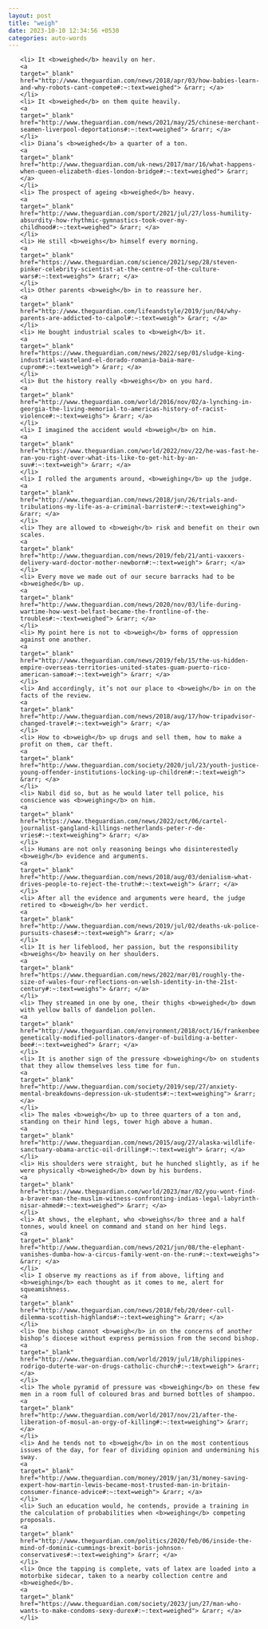 ```yaml
---
layout: post
title: "weigh"
date: 2023-10-10 12:34:56 +0530
categories: auto-words
---
```

<ol>

    <li> It <b>weighed</b> heavily on her.
    <a 
    target="_blank" 
    href="http://www.theguardian.com/news/2018/apr/03/how-babies-learn-and-why-robots-cant-compete#:~:text=weighed"> &rarr; </a>
    </li>
    <li> It <b>weighed</b> on them quite heavily.
    <a 
    target="_blank" 
    href="http://www.theguardian.com/news/2021/may/25/chinese-merchant-seamen-liverpool-deportations#:~:text=weighed"> &rarr; </a>
    </li>
    <li> Diana’s <b>weighed</b> a quarter of a ton.
    <a 
    target="_blank" 
    href="http://www.theguardian.com/uk-news/2017/mar/16/what-happens-when-queen-elizabeth-dies-london-bridge#:~:text=weighed"> &rarr; </a>
    </li>
    <li> The prospect of ageing <b>weighed</b> heavy.
    <a 
    target="_blank" 
    href="http://www.theguardian.com/sport/2021/jul/27/loss-humility-absurdity-how-rhythmic-gymnastics-took-over-my-childhood#:~:text=weighed"> &rarr; </a>
    </li>
    <li> He still <b>weighs</b> himself every morning.
    <a 
    target="_blank" 
    href="https://www.theguardian.com/science/2021/sep/28/steven-pinker-celebrity-scientist-at-the-centre-of-the-culture-wars#:~:text=weighs"> &rarr; </a>
    </li>
    <li> Other parents <b>weigh</b> in to reassure her.
    <a 
    target="_blank" 
    href="http://www.theguardian.com/lifeandstyle/2019/jun/04/why-parents-are-addicted-to-calpol#:~:text=weigh"> &rarr; </a>
    </li>
    <li> He bought industrial scales to <b>weigh</b> it.
    <a 
    target="_blank" 
    href="https://www.theguardian.com/news/2022/sep/01/sludge-king-industrial-wasteland-el-dorado-romania-baia-mare-cuprom#:~:text=weigh"> &rarr; </a>
    </li>
    <li> But the history really <b>weighs</b> on you hard.
    <a 
    target="_blank" 
    href="http://www.theguardian.com/world/2016/nov/02/a-lynching-in-georgia-the-living-memorial-to-americas-history-of-racist-violence#:~:text=weighs"> &rarr; </a>
    </li>
    <li> I imagined the accident would <b>weigh</b> on him.
    <a 
    target="_blank" 
    href="https://www.theguardian.com/world/2022/nov/22/he-was-fast-he-ran-you-right-over-what-its-like-to-get-hit-by-an-suv#:~:text=weigh"> &rarr; </a>
    </li>
    <li> I rolled the arguments around, <b>weighing</b> up the judge.
    <a 
    target="_blank" 
    href="http://www.theguardian.com/news/2018/jun/26/trials-and-tribulations-my-life-as-a-criminal-barrister#:~:text=weighing"> &rarr; </a>
    </li>
    <li> They are allowed to <b>weigh</b> risk and benefit on their own scales.
    <a 
    target="_blank" 
    href="http://www.theguardian.com/news/2019/feb/21/anti-vaxxers-delivery-ward-doctor-mother-newborn#:~:text=weigh"> &rarr; </a>
    </li>
    <li> Every move we made out of our secure barracks had to be <b>weighed</b> up.
    <a 
    target="_blank" 
    href="http://www.theguardian.com/news/2020/nov/03/life-during-wartime-how-west-belfast-became-the-frontline-of-the-troubles#:~:text=weighed"> &rarr; </a>
    </li>
    <li> My point here is not to <b>weigh</b> forms of oppression against one another.
    <a 
    target="_blank" 
    href="http://www.theguardian.com/news/2019/feb/15/the-us-hidden-empire-overseas-territories-united-states-guam-puerto-rico-american-samoa#:~:text=weigh"> &rarr; </a>
    </li>
    <li> And accordingly, it’s not our place to <b>weigh</b> in on the facts of the review.
    <a 
    target="_blank" 
    href="http://www.theguardian.com/news/2018/aug/17/how-tripadvisor-changed-travel#:~:text=weigh"> &rarr; </a>
    </li>
    <li> How to <b>weigh</b> up drugs and sell them, how to make a profit on them, car theft.
    <a 
    target="_blank" 
    href="http://www.theguardian.com/society/2020/jul/23/youth-justice-young-offender-institutions-locking-up-children#:~:text=weigh"> &rarr; </a>
    </li>
    <li> Nabil did so, but as he would later tell police, his conscience was <b>weighing</b> on him.
    <a 
    target="_blank" 
    href="https://www.theguardian.com/news/2022/oct/06/cartel-journalist-gangland-killings-netherlands-peter-r-de-vries#:~:text=weighing"> &rarr; </a>
    </li>
    <li> Humans are not only reasoning beings who disinterestedly <b>weigh</b> evidence and arguments.
    <a 
    target="_blank" 
    href="http://www.theguardian.com/news/2018/aug/03/denialism-what-drives-people-to-reject-the-truth#:~:text=weigh"> &rarr; </a>
    </li>
    <li> After all the evidence and arguments were heard, the judge retired to <b>weigh</b> her verdict.
    <a 
    target="_blank" 
    href="http://www.theguardian.com/news/2019/jul/02/deaths-uk-police-pursuits-chases#:~:text=weigh"> &rarr; </a>
    </li>
    <li> It is her lifeblood, her passion, but the responsibility <b>weighs</b> heavily on her shoulders.
    <a 
    target="_blank" 
    href="https://www.theguardian.com/news/2022/mar/01/roughly-the-size-of-wales-four-reflections-on-welsh-identity-in-the-21st-century#:~:text=weighs"> &rarr; </a>
    </li>
    <li> They streamed in one by one, their thighs <b>weighed</b> down with yellow balls of dandelion pollen.
    <a 
    target="_blank" 
    href="http://www.theguardian.com/environment/2018/oct/16/frankenbees-genetically-modified-pollinators-danger-of-building-a-better-bee#:~:text=weighed"> &rarr; </a>
    </li>
    <li> It is another sign of the pressure <b>weighing</b> on students that they allow themselves less time for fun.
    <a 
    target="_blank" 
    href="http://www.theguardian.com/society/2019/sep/27/anxiety-mental-breakdowns-depression-uk-students#:~:text=weighing"> &rarr; </a>
    </li>
    <li> The males <b>weigh</b> up to three quarters of a ton and, standing on their hind legs, tower high above a human.
    <a 
    target="_blank" 
    href="http://www.theguardian.com/news/2015/aug/27/alaska-wildlife-sanctuary-obama-arctic-oil-drilling#:~:text=weigh"> &rarr; </a>
    </li>
    <li> His shoulders were straight, but he hunched slightly, as if he were physically <b>weighed</b> down by his burdens.
    <a 
    target="_blank" 
    href="https://www.theguardian.com/world/2023/mar/02/you-wont-find-a-braver-man-the-muslim-witness-confronting-indias-legal-labyrinth-nisar-ahmed#:~:text=weighed"> &rarr; </a>
    </li>
    <li> At shows, the elephant, who <b>weighs</b> three and a half tonnes, would kneel on command and stand on her hind legs.
    <a 
    target="_blank" 
    href="http://www.theguardian.com/news/2021/jun/08/the-elephant-vanishes-dumba-how-a-circus-family-went-on-the-run#:~:text=weighs"> &rarr; </a>
    </li>
    <li> I observe my reactions as if from above, lifting and <b>weighing</b> each thought as it comes to me, alert for squeamishness.
    <a 
    target="_blank" 
    href="http://www.theguardian.com/news/2018/feb/20/deer-cull-dilemma-scottish-highlands#:~:text=weighing"> &rarr; </a>
    </li>
    <li> One bishop cannot <b>weigh</b> in on the concerns of another bishop’s diocese without express permission from the second bishop.
    <a 
    target="_blank" 
    href="http://www.theguardian.com/world/2019/jul/18/philippines-rodrigo-duterte-war-on-drugs-catholic-church#:~:text=weigh"> &rarr; </a>
    </li>
    <li> The whole pyramid of pressure was <b>weighing</b> on these few men in a room full of coloured bras and burned bottles of shampoo.
    <a 
    target="_blank" 
    href="http://www.theguardian.com/world/2017/nov/21/after-the-liberation-of-mosul-an-orgy-of-killing#:~:text=weighing"> &rarr; </a>
    </li>
    <li> And he tends not to <b>weigh</b> in on the most contentious issues of the day, for fear of dividing opinion and undermining his sway.
    <a 
    target="_blank" 
    href="http://www.theguardian.com/money/2019/jan/31/money-saving-expert-how-martin-lewis-became-most-trusted-man-in-britain-consumer-finance-advice#:~:text=weigh"> &rarr; </a>
    </li>
    <li> Such an education would, he contends, provide a training in the calculation of probabilities when <b>weighing</b> competing proposals.
    <a 
    target="_blank" 
    href="http://www.theguardian.com/politics/2020/feb/06/inside-the-mind-of-dominic-cummings-brexit-boris-johnson-conservatives#:~:text=weighing"> &rarr; </a>
    </li>
    <li> Once the tapping is complete, vats of latex are loaded into a motorbike sidecar, taken to a nearby collection centre and <b>weighed</b>.
    <a 
    target="_blank" 
    href="https://www.theguardian.com/society/2023/jun/27/man-who-wants-to-make-condoms-sexy-durex#:~:text=weighed"> &rarr; </a>
    </li>